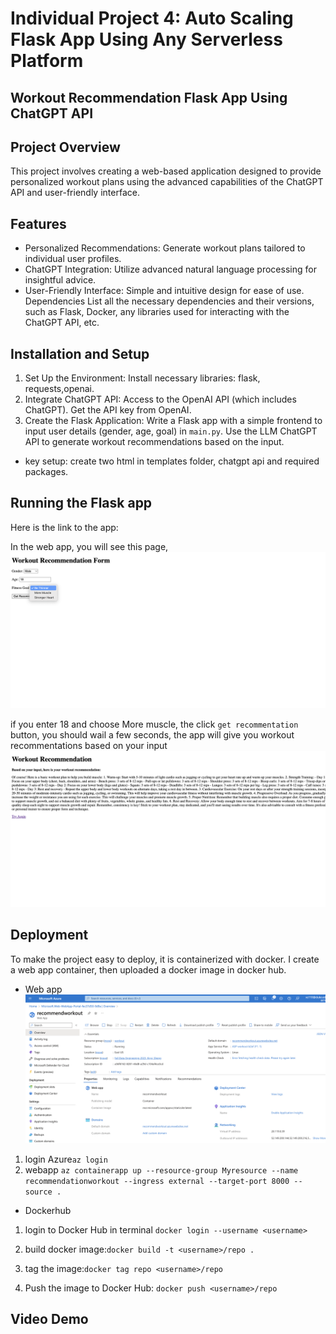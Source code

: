 
# Individual Project 4: Auto Scaling Flask App Using Any Serverless Platform

## Workout Recommendation Flask App Using ChatGPT API

## Project Overview
This project involves creating a web-based application designed to provide personalized workout plans using the advanced capabilities of the ChatGPT API and user-friendly interface. 




## Features

* Personalized Recommendations: Generate workout plans tailored to individual user profiles.
* ChatGPT Integration: Utilize advanced natural language processing for insightful advice.
* User-Friendly Interface: Simple and intuitive design for ease of use.
Dependencies
List all the necessary dependencies and their versions, such as Flask, Docker, any libraries used for interacting with the ChatGPT API, etc.

## Installation and Setup

   
1. Set Up the Environment: 
Install necessary libraries: flask, requests,openai.
2. Integrate ChatGPT API:
Access to the OpenAI API (which includes ChatGPT). Get the API key from OpenAI.
3. Create the Flask Application:
Write a Flask app with a simple frontend to input user details (gender, age, goal) in `main.py`. Use the LLM ChatGPT API to generate workout recommendations based on the input. 
* key setup: create two html in templates folder, chatgpt api and required packages.

## Running the Flask app
Here is the link to the app:

In the web app, you will see this page,![Alt text](image-1.png)

if you enter 18 and choose More muscle, the click `get recommentation` button, you should wail a few seconds, the app will give you workout recommentations based on your input
![Alt text](image-2.png)

## Deployment
To make the project easy to deploy, it is containerized with docker. I create a web app container, then uploaded a docker image in docker hub. 

* Web app
![Alt text](image-3.png)

1. login Azure`az login`
2. webapp `az containerapp up --resource-group Myresource --name recommendationworkout --ingress external --target-port 8000 --source .`
* Dockerhub

1. login to Docker Hub in terminal `docker login --username <username>`

2. build docker image:`docker build -t <username>/repo .`
3. tag the image:`docker tag repo <username>/repo`
4. Push the image to Docker Hub: `docker push <username>/repo`



## Video Demo





